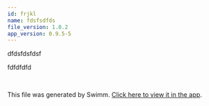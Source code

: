 ```yaml
---
id: frjkl
name: fdsfsdfds
file_version: 1.0.2
app_version: 0.9.5-5
---
```


dfdsfdsfdsf

fdfdfdfd




<br/>

This file was generated by Swimm. [Click here to view it in the app](http://localhost:5000/repos/Z2l0aHViJTNBJTNBVG9tSGFua3MlM0ElM0Fqam9vbm4x/docs/frjkl).